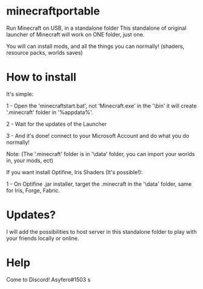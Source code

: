 # minecraftportable
Run Minecraft on USB, in a standalone folder
This standalone of original launcher of Minecraft will work on ONE folder, just one.

You will can install mods, and all the things you can normally! (shaders, resource packs, worlds saves)

# How to install
It's simple:

1 - Open the 'minecraftstart.bat', not 'Minecraft.exe' in the '\bin' it will create '.minecraft' folder in '%appdata%'.

2 - Wait for the updates of the Launcher

3 - And it's done! connect to your Microsoft Account and do what you do normally!

Note: (The '.minecraft' folder is in '\data' folder, you can import your worlds in, your mods, ect)

If you want install Optifine, Iris Shaders (It's possible!):

1 - On Optifine .jar installer, target the .minecraft in the '\data' folder, same for Iris, Forge, Fabric.

# Updates?
I will add the possibilities to host server in this standalone folder to play with your friends locally or online.

# Help
Come to Discord!
Asyfero#1503
s
